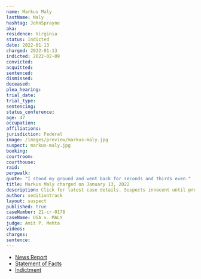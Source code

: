 ```yaml
---
name: Markus Maly
lastName: Maly
hashtag: JohnSprayne
aka:
residence: Virginia
status: Indicted
date: 2022-01-13
charged: 2022-01-13
indicted: 2022-02-09
convicted:
acquitted:
sentenced:
dismissed:
deceased:
plea_hearing:
trial_date:
trial_type:
sentencing:
status_conference:
age: 47
occupation:
affiliations:
jurisdiction: Federal
image: /images/preview/markus-maly.jpg
suspect: markus-maly.jpg
booking:
courtroom:
courthouse:
raid:
perpwalk:
quote: "I stood my ground and went back for seconds and thirds even."
title: Markus Maly charged on January 13, 2022
description: Click for latest case details. Suspects innocent until proven guilty.
author: seditiontrack
layout: suspect
published: true
caseNumber: 21-cr-0178
caseName: USA v. MALY
judge: Amit P. Mehta
videos:
charges:
sentence:
---
```

- [News Report](https://roanoke.com/news/local/crime-and-courts/fincastle-man-charged-in-connection-with-capitol-riot/article_1b505b94-7eec-11ec-b27b-8f94974853d1.html)
- [Statement of Facts](https://www.justice.gov/usao-dc/case-multi-defendant/file/1473396/download)
- [Indictment](https://www.justice.gov/usao-dc/case-multi-defendant/file/1473401/download)
